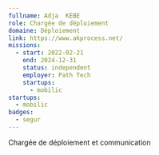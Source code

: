 ```yaml
---
fullname: Adja  KEBE
role: Chargée de déploiement
domaine: Déploiement
link: https://www.akprocess.net/
missions:
  - start: 2022-02-21
    end: 2024-12-31
    status: independent
    employer: Path Tech
    startups:
      - mobilic
startups:
  - mobilic
badges:
  - segur
---
```

Chargée de déploiement et communication
